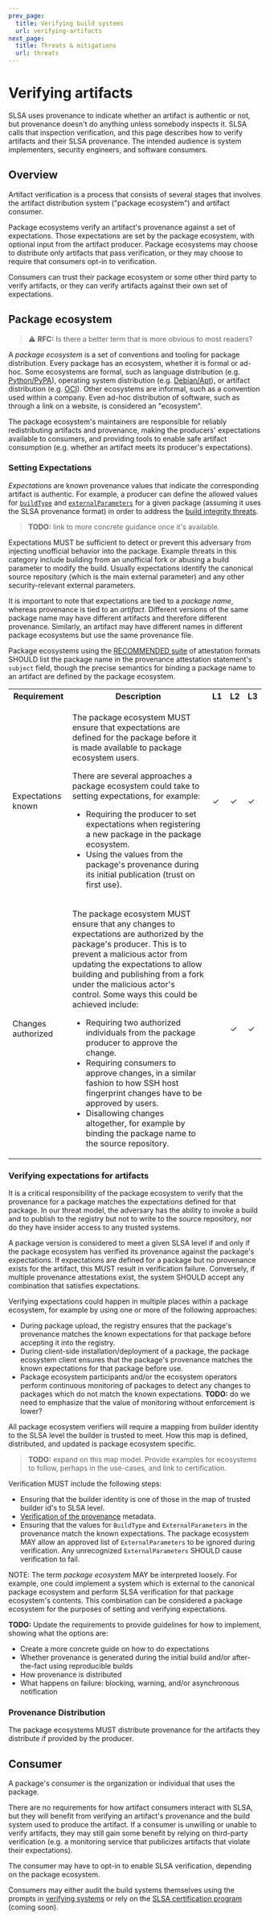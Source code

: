 ```yaml
---
prev_page:
  title: Verifying build systems
  url: verifying-artifacts
next_page:
  title: Threats & mitigations
  url: threats
---
```

# Verifying artifacts

SLSA uses provenance to indicate whether an artifact is authentic or not, but
provenance doesn't do anything unless somebody inspects it. SLSA calls that inspection
verification, and this page describes how to verify artifacts and their SLSA
provenance. The intended audience is system implementers, security engineers,
and software consumers.

## Overview

Artifact verification is a process that consists of several stages that involves
the artifact distribution system ("package ecosystem") and artifact consumer.

Package ecosystems verify an artifact's provenance against a set of expectations.
Those expectations are set by the package ecosystem, with optional input from the
artifact producer. Package ecosystems may choose to distribute only artifacts that
pass verification, or they may choose to require that consumers opt-in to
verification.

Consumers can trust their package ecosystem or some other third party to verify
artifacts, or they can verify artifacts against their own set of expectations.

## Package ecosystem

[Package ecosystem]: #package-ecosystem

> ⚠ **RFC:** Is there a better term that is more obvious to most readers?

A <dfn>package ecosystem</dfn> is a set of conventions and tooling for package
distribution. Every package has an ecosystem, whether it is formal or ad-hoc.
Some ecosystems are formal, such as language distribution (e.g.
[Python/PyPA](https://www.pypa.io)), operating system distribution (e.g.
[Debian/Apt](https://wiki.debian.org/DebianRepository/Format)), or artifact
distribution (e.g. [OCI](https://github.com/opencontainers/distribution-spec)).
Other ecosystems are informal, such as a convention used within a company. Even
ad-hoc distribution of software, such as through a link on a website, is
considered an "ecosystem".

The package ecosystem's maintainers are responsible for reliably redistributing
artifacts and provenance, making the producers' expectations available to consumers,
and providing tools to enable safe artifact consumption (e.g. whether an artifact
meets its producer's expectations).

### Setting Expectations

<dfn>Expectations</dfn> are known provenance values that indicate the corresponding
artifact is authentic. For example, a producer can define the allowed values for
[`buildType`](/provenance/v1#buildType) and
[`externalParameters`](/provenance/v1#externalParameters)
for a given package (assuming it uses the SLSA provenance format) in order to address
the [build integrity threats](threats#build-integrity-threats).
> **TODO:** link to more concrete guidance once it's available.

Expectations MUST be sufficient to detect
or prevent this adversary from injecting unofficial behavior into the package.
Example threats in this category include building from an unofficial fork or
abusing a build parameter to modify the build. Usually expectations identify
the canonical source repository (which is the main external parameter) and
any other security-relevant external parameters.

It is important to note that expectations are tied to a *package name*, whereas
provenance is tied to an *artifact*. Different versions of the same package name
may have different artifacts and therefore different provenance. Similarly, an
artifact may have different names in different package ecosystems but use the same
provenance file.

Package ecosystems
using the [RECOMMENDED suite](/attestation-model#recommended-suite) of attestation
formats SHOULD list the package name in the provenance attestation statement's
`subject` field, though the precise semantics for binding a package name to an
artifact are defined by the package ecosystem.

<table>
<tr><th>Requirement<th>Description<th>L1<th>L2<th>L3

<tr id="expectations-known">
<td>Expectations known
<td>

The package ecosystem MUST ensure that expectations are defined for the package before it is made available to package ecosystem users.

There are several approaches a package ecosystem could take to setting expectations, for example:

-   Requiring the producer to set expectations when registering a new package
    in the package ecosystem.
-   Using the values from the package's provenance during its initial
    publication (trust on first use).

<td>✓<td>✓<td>✓
<tr id="expectations-changes-auth">
<td>Changes authorized
<td>

The package ecosystem MUST ensure that any changes to expectations are
authorized by the package's producer. This is to prevent a malicious actor
from updating the expectations to allow building and publishing from a fork
under the malicious actor's control. Some ways this could be achieved include:

-   Requiring two authorized individuals from the package producer to approve
    the change.
-   Requiring consumers to approve changes, in a similar fashion to how SSH
    host fingerprint changes have to be approved by users.
-   Disallowing changes altogether, for example by binding the package name to
    the source repository.

<td><td>✓<td>✓
</table>

### Verifying expectations for artifacts

It is a critical responsibility of the package ecosystem to verify that the
provenance for a package matches the expectations defined for that package.
In our threat model, the adversary has the ability to invoke a build and to publish
to the registry but not to write to the source repository, nor do they have
insider access to any trusted systems.

A package version is considered to meet a given SLSA level if and only if the
package ecosystem has verified its provenance against the package's
expectations. If expectations are defined for a package but no provenance
exists for the artifact, this MUST result in verification failure.
Conversely, if multiple provenance attestations exist, the system SHOULD accept
any combination that satisfies expectations.

Verifying expectations could happen in multiple places within a package
ecosystem, for example by using one or more of the following approaches:

-   During package upload, the registry ensures that the package's provenance
    matches the known expectations for that package before accepting it into
    the registry.
-   During client-side installation/deployment of a package, the package
    ecosystem client ensures that the package's provenance matches the
    known expectations for that package before use.
-   Package ecosystem participants and/or the ecosystem operators perform
    continuous monitoring of packages to detect any changes to packages which
    do not match the known expectations. **TODO:** do we need to
    emphasize that the value of monitoring without enforcement is lower?

All package ecosystem verifiers will require a mapping from builder identity to
the SLSA level the builder is trusted to meet. How this map is defined,
distributed, and updated is package ecosystem specific.
> **TODO:** expand on this map model. Provide examples for ecosystems to follow,
perhaps in the use-cases, and link to certification.

Verification MUST include the following steps:

-   Ensuring that the builder identity is one of those in the map of trusted
    builder id's to SLSA level.
-   [Verification of the provenance](/provenance/v1#verification) metadata.
-   Ensuring that the values for `BuildType` and `ExternalParameters` in the
    provenance match the known expectations. The package ecosystem MAY allow
    an approved list of `ExternalParameters` to be ignored during verification.
    Any unrecognized `ExternalParameters` SHOULD cause verification to fail.

NOTE: The term *package ecosystem* MAY be interpreted loosely. For example, one
could implement a system which is external to the canonical package ecosystem
and perform SLSA verification for that package ecosystem's contents. This
combination can be considered a package ecosystem for the purposes of setting
and verifying expectations.

**TODO:** Update the requirements to provide guidelines for how to implement,
showing what the options are:

-   Create a more concrete guide on how to do expectations
-   Whether provenance is generated during the initial build and/or
    after-the-fact using reproducible builds
-   How provenance is distributed
-   What happens on failure: blocking, warning, and/or asynchronous notification

### Provenance Distribution

The package ecosystems MUST distribute provenance for the artifacts they distribute
if provided by the producer.

## Consumer

[Consumer]: #consumer

A package's <dfn>consumer</dfn> is the organization or individual that uses the
package.

There are no requirements for how artifact consumers interact with SLSA,
but they will benefit from verifying an artifact's provenance and the build
system used to produce the artifact. If a consumer is unwilling or unable to verify
artifacts, they may still gain some benefit by relying on third-party verification
(e.g. a monitoring service that publicizes artifacts that violate their expectations).

The consumer may have to opt-in to enable SLSA verification, depending on the
package ecosystem.

Consumers may either audit the build systems
themselves using the prompts in [verifying systems](verifying-systems.md) or
rely on the [SLSA certification program](certification.md) (coming soon).

